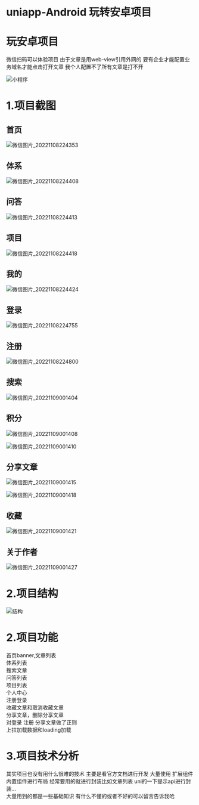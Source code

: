 # uniapp-Android  玩转安卓项目

  玩安卓项目
  =

 微信扫码可以体验项目  由于文章是用web-view引用外网的 要有企业才能配置业务域名才能点击打开文章  我个人配置不了所有文章是打不开
 
 ![小程序](https://user-images.githubusercontent.com/111115896/200615911-d9c542b1-745c-4206-91e7-a061d9c4e422.jpg)

 1.项目截图
 =========

  
  首页
  ----
  ![微信图片_20221108224353](https://user-images.githubusercontent.com/111115896/200616035-5d93799e-d027-4760-8d90-8df0dee22f26.jpg)


  体系
  ----
   ![微信图片_20221108224408](https://user-images.githubusercontent.com/111115896/200616150-495d14af-75e6-448c-b6f0-7059b5793aab.jpg)


  问答
  ----
  ![微信图片_20221108224413](https://user-images.githubusercontent.com/111115896/200616328-6bb216fb-17d3-4741-9438-95868bf72012.jpg)
  
  项目
  ----
  ![微信图片_20221108224418](https://user-images.githubusercontent.com/111115896/200616394-bd86621a-f293-45f3-af73-75c2ac11eed4.jpg)
  
  我的
---
 ![微信图片_20221108224424](https://user-images.githubusercontent.com/111115896/200616458-4e9f740f-e38b-48aa-baec-31562c102cc9.jpg)
 
  登录
  ----
  ![微信图片_20221108224755](https://user-images.githubusercontent.com/111115896/200616817-a626ee2a-d61e-4a7e-a988-c0cef44e695d.jpg)
  
  注册
  ----
  ![微信图片_20221108224800](https://user-images.githubusercontent.com/111115896/200616857-a69a7057-e2b5-4960-81f7-cafaeb017d02.jpg)
  
  搜索
  ----
  ![微信图片_20221109001404](https://user-images.githubusercontent.com/111115896/200617990-56443740-0909-427c-bbc8-3ea47dd07d31.jpg)
  
  
  积分
  ----
  
  ![微信图片_20221109001408](https://user-images.githubusercontent.com/111115896/200618096-e6375ca4-33ec-4154-bcd8-fb67d42ee83a.jpg)

  ![微信图片_20221109001410](https://user-images.githubusercontent.com/111115896/200618152-4fe27c83-f89e-4624-b972-27b170fbb0b1.jpg)
  
  分享文章
  ----
  ![微信图片_20221109001415](https://user-images.githubusercontent.com/111115896/200618207-f53425b0-cd90-43ae-afec-011c751b5505.jpg)
  
  ![微信图片_20221109001418](https://user-images.githubusercontent.com/111115896/200618274-d20d4eed-3cec-447f-a78a-a5d46692f8b2.jpg)
  
  收藏
  ----
  ![微信图片_20221109001421](https://user-images.githubusercontent.com/111115896/200618342-8ed33901-aa29-4642-9ad6-83139e67ce7b.jpg)
  
  关于作者
  ----
  ![微信图片_20221109001427](https://user-images.githubusercontent.com/111115896/200618387-fa9b6437-7249-49aa-90d7-fc7b870af005.jpg)
  
  2.项目结构
  =
  
 ![结构](https://user-images.githubusercontent.com/111115896/200624288-d1f18e63-a213-41cb-b71b-4b3370afe341.jpg)
 
 
  2.项目功能
  =
  
  首页banner,文章列表  
  体系列表  
  搜索文章  
  问答列表  
  项目列表  
  个人中心  
  注册登录  
  收藏文章和取消收藏文章  
  分享文章，删除分享文章  
  对登录 注册  分享文章做了正则  
  上拉加载数据和loading加载    
  
  3.项目技术分析
  =
  
  其实项目也没有用什么很难的技术  主要是看官方文档进行开发 大量使用 扩展组件 内置组件进行布局 经常要用的就进行封装比如文章列表 uni的一下提示api进行封装...  
  大量用到的都是一些基础知识  有什么不懂的或者不好的可以留言告诉我哈
  




  


